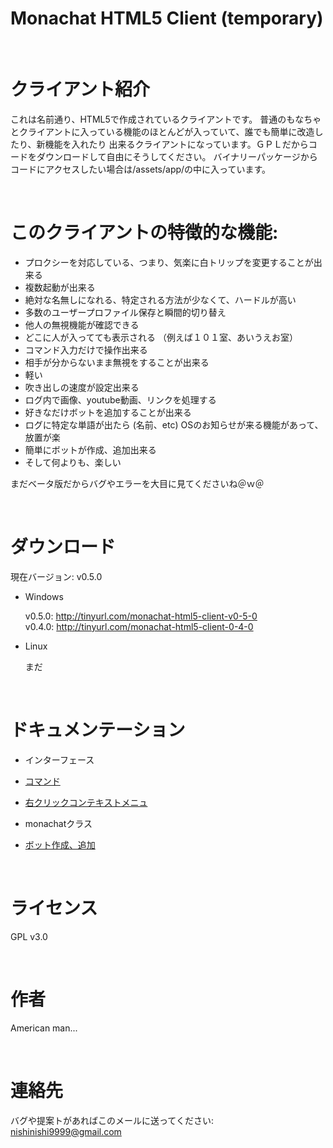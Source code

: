 # Monachat HTML5 Client (temporary)

<br>

# クライアント紹介

これは名前通り、HTML5で作成されているクライアントです。
普通のもなちゃとクライアントに入っている機能のほとんどが入っていて、誰でも簡単に改造したり、新機能を入れたり
出来るクライアントになっています。ＧＰＬだからコードをダウンロードして自由にそうしてください。
バイナリーパッケージからコードにアクセスしたい場合は/assets/app/の中に入っています。

<br>

# このクライアントの特徴的な機能:

- プロクシーを対応している、つまり、気楽に白トリップを変更することが出来る
- 複数起動が出来る
- 絶対な名無しになれる、特定される方法が少なくて、ハードルが高い
- 多数のユーザープロファイル保存と瞬間的切り替え
- 他人の無視機能が確認できる
- どこに人が入ってても表示される （例えば１０１室、あいうえお室）
- コマンド入力だけで操作出来る
- 相手が分からないまま無視をすることが出来る
- 軽い
- 吹き出しの速度が設定出来る
- ログ内で画像、youtube動画、リンクを処理する
- 好きなだけボットを追加することが出来る
- ログに特定な単語が出たら (名前、etc) OSのお知らせが来る機能があって、放置が楽
- 簡単にボットが作成、追加出来る
- そして何よりも、楽しい

まだベータ版だからバグやエラーを大目に見てくださいね＠ｗ＠

<br>

# ダウンロード


現在バージョン: v0.5.0


* Windows

  v0.5.0: http://tinyurl.com/monachat-html5-client-v0-5-0
  <br>
  v0.4.0: http://tinyurl.com/monachat-html5-client-0-4-0

* Linux

  まだ

<br>

# ドキュメンテーション

  - インターフェース
  - <a href='https://github.com/nishinishi9999/monachat-html5-client/wiki/%E3%82%B3%E3%83%9E%E3%83%B3%E3%83%89%E3%83%AA%E3%82%B9%E3%83%88'>コマンド</a>
  - <a href='https://github.com/nishinishi9999/monachat-html5-client/wiki/%E3%82%B3%E3%83%B3%E3%83%86%E3%82%AD%E3%82%B9%E3%83%88%E3%83%A1%E3%83%8B%E3%83%A5'>右クリックコンテキストメニュ</a>
  
  - monachatクラス
  - <a href='https://github.com/nishinishi9999/monachat-html5-client/wiki/%E3%83%9C%E3%83%83%E3%83%88%E4%BD%9C%E6%88%90%E3%80%81%E8%BF%BD%E5%8A%A0'>ボット作成、追加</a>

<br>

# ライセンス

GPL v3.0

<br>

# 作者

American man...

<br>

# 連絡先

バグや提案トがあればこのメールに送ってください: nishinishi9999@gmail.com

